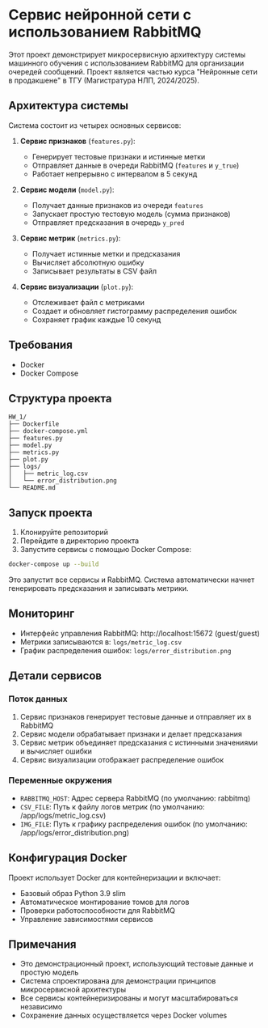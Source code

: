 # Сервис нейронной сети с использованием RabbitMQ

Этот проект демонстрирует микросервисную архитектуру системы машинного обучения с использованием RabbitMQ для организации очередей сообщений. Проект является частью курса "Нейронные сети в продакшене" в ТГУ (Магистратура НЛП, 2024/2025).

## Архитектура системы

Система состоит из четырех основных сервисов:

1. **Сервис признаков** (`features.py`):
   - Генерирует тестовые признаки и истинные метки
   - Отправляет данные в очереди RabbitMQ (`features` и `y_true`)
   - Работает непрерывно с интервалом в 5 секунд

2. **Сервис модели** (`model.py`):
   - Получает данные признаков из очереди `features`
   - Запускает простую тестовую модель (сумма признаков)
   - Отправляет предсказания в очередь `y_pred`

3. **Сервис метрик** (`metrics.py`):
   - Получает истинные метки и предсказания
   - Вычисляет абсолютную ошибку
   - Записывает результаты в CSV файл

4. **Сервис визуализации** (`plot.py`):
   - Отслеживает файл с метриками
   - Создает и обновляет гистограмму распределения ошибок
   - Сохраняет график каждые 10 секунд

## Требования

- Docker
- Docker Compose

## Структура проекта

```
HW_1/
├── Dockerfile
├── docker-compose.yml
├── features.py
├── model.py
├── metrics.py
├── plot.py
├── logs/
│   ├── metric_log.csv
│   └── error_distribution.png
└── README.md
```

## Запуск проекта

1. Клонируйте репозиторий
2. Перейдите в директорию проекта
3. Запустите сервисы с помощью Docker Compose:

```bash
docker-compose up --build
```

Это запустит все сервисы и RabbitMQ. Система автоматически начнет генерировать предсказания и записывать метрики.

## Мониторинг

- Интерфейс управления RabbitMQ: http://localhost:15672 (guest/guest)
- Метрики записываются в: `logs/metric_log.csv`
- График распределения ошибок: `logs/error_distribution.png`

## Детали сервисов

### Поток данных
1. Сервис признаков генерирует тестовые данные и отправляет их в RabbitMQ
2. Сервис модели обрабатывает признаки и делает предсказания
3. Сервис метрик объединяет предсказания с истинными значениями и вычисляет ошибки
4. Сервис визуализации отображает распределение ошибок

### Переменные окружения
- `RABBITMQ_HOST`: Адрес сервера RabbitMQ (по умолчанию: rabbitmq)
- `CSV_FILE`: Путь к файлу логов метрик (по умолчанию: /app/logs/metric_log.csv)
- `IMG_FILE`: Путь к графику распределения ошибок (по умолчанию: /app/logs/error_distribution.png)

## Конфигурация Docker

Проект использует Docker для контейнеризации и включает:
- Базовый образ Python 3.9 slim
- Автоматическое монтирование томов для логов
- Проверки работоспособности для RabbitMQ
- Управление зависимостями сервисов

## Примечания

- Это демонстрационный проект, использующий тестовые данные и простую модель
- Система спроектирована для демонстрации принципов микросервисной архитектуры
- Все сервисы контейнеризированы и могут масштабироваться независимо
- Сохранение данных осуществляется через Docker volumes
```

